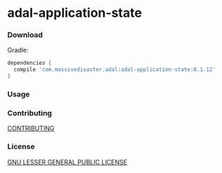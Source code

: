 # adal-application-state

### Download

Gradle:

```gradle
dependencies {
  compile 'com.massivedisaster.adal:adal-application-state:0.1.12'
}
```
### Usage

### Contributing
[CONTRIBUTING](../CONTRIBUTING.md)

### License
[GNU LESSER GENERAL PUBLIC LICENSE](../LICENSE.md)